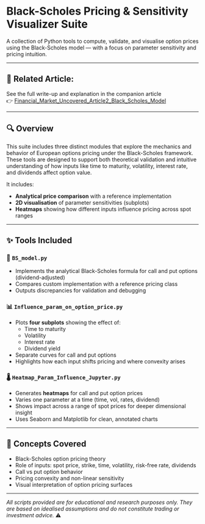 # Black-Scholes Pricing & Sensitivity Visualizer Suite

A collection of Python tools to compute, validate, and visualise option prices using the Black-Scholes model — with a focus on parameter sensitivity and pricing intuition.

---

## 📘 **Related Article:**  
See the full write-up and explanation in the companion article  
👉 [Financial_Market_Uncovered_Article2_Black_Scholes_Model](https://github.com/KilianVoillaume/Financial_Market_Uncovered_Articles)

---

## 🔍 Overview

This suite includes three distinct modules that explore the mechanics and behavior of European options pricing under the Black-Scholes framework. These tools are designed to support both theoretical validation and intuitive understanding of how inputs like time to maturity, volatility, interest rate, and dividends affect option value.

It includes:
- **Analytical price comparison** with a reference implementation
- **2D visualisation** of parameter sensitivities (subplots)
- **Heatmaps** showing how different inputs influence pricing across spot ranges

---

## ✨ Tools Included

### 🔢 `BS_model.py`
- Implements the analytical Black-Scholes formula for call and put options (dividend-adjusted)
- Compares custom implementation with a reference pricing class
- Outputs discrepancies for validation and debugging

### 📊 `Influence_param_on_option_price.py`
- Plots **four subplots** showing the effect of:
  - Time to maturity  
  - Volatility  
  - Interest rate  
  - Dividend yield  
- Separate curves for call and put options
- Highlights how each input shifts pricing and where convexity arises

### 🌡️ `Heatmap_Param_Influence_Jupyter.py`
- Generates **heatmaps** for call and put option prices
- Varies one parameter at a time (time, vol, rates, dividend)
- Shows impact across a range of spot prices for deeper dimensional insight
- Uses Seaborn and Matplotlib for clean, annotated charts

---

## 📘 Concepts Covered

- Black-Scholes option pricing theory  
- Role of inputs: spot price, strike, time, volatility, risk-free rate, dividends  
- Call vs put option behavior  
- Pricing convexity and non-linear sensitivity  
- Visual interpretation of option pricing surfaces  

---

*All scripts provided are for educational and research purposes only. They are based on idealised assumptions and do not constitute trading or investment advice.* ⚠️

